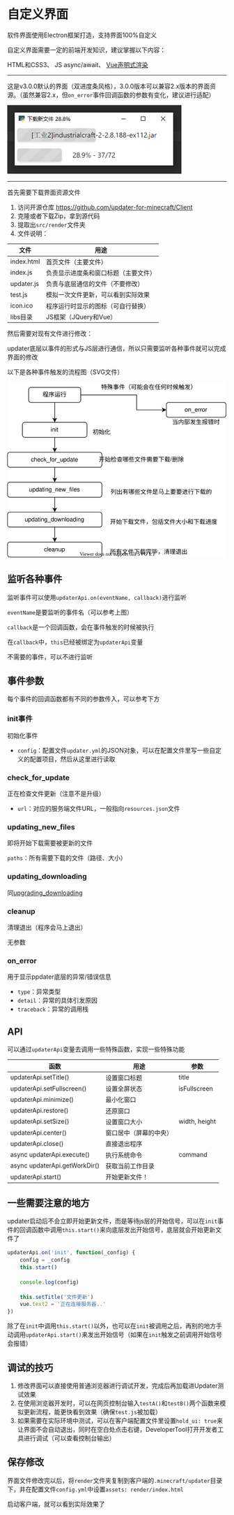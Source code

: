# 自定义界面

软件界面使用Electron框架打造，支持界面100%自定义

自定义界面需要一定的前端开发知识，建议掌握以下内容：

HTML和CSS3、 JS async/await、 [Vue声明式渲染](https://vuejs.bootcss.com/guide/#声明式渲染)

---

这是v3.0.0默认的界面（双进度条风格），3.0.0版本可以兼容2.x版本的界面资源。（虽然兼容2.x，但`on_error`事件回调函数的参数有变化，建议进行适配）

![ui-2.7.0](自定义界面教程.assets/ui-2.7.0.png)

---

首先需要下载界面资源文件

1. 访问开源仓库 https://github.com/updater-for-minecraft/Client
2. 克隆或者下载Zip，拿到源代码
3. 提取出`src/render`文件夹
4. 文件说明：

| 文件       | 用途                                 |
| ---------- | ------------------------------------ |
| index.html | 首页文件（主要文件）                 |
| index.js   | 负责显示进度条和窗口标题（主要文件） |
| updater.js | 负责与底层通信的文件（不要修改）     |
| test.js    | 模拟一次文件更新，可以看到实际效果   |
| icon.ico   | 程序运行时显示的图标（可自行替换）   |
| libs目录   | JS框架（JQuery和Vue）                |

然后需要对现有文件进行修改：

updater底层以事件的形式与JS层进行通信，所以只需要监听各种事件就可以完成界面的修改

以下是各种事件触发的流程图（SVG文件）

![事件流程图](自定义界面教程.assets/事件流程图.svg)

## 监听各种事件

监听事件可以使用`updaterApi.on(eventName, callback)`进行监听

`eventName`是要监听的事件名（可以参考上图）

`callback`是一个回调函数，会在事件触发的时候被执行

在`callback`中，`this`已经被绑定为`updaterApi`变量

不需要的事件，可以不进行监听

## 事件参数

每个事件的回调函数都有不同的参数传入，可以参考下方

### init事件

初始化事件

+ `config`：配置文件`updater.yml`的JSON对象，可以在配置文件里写一些自定义的配置项目，然后从这里进行读取

### check_for_update

正在检查文件更新（注意不是升级）

+ `url`：对应的服务端文件URL，一般指向`resources.json`文件

### updating_new_files

即将开始下载需要被更新的文件

`paths`：所有需要下载的文件（路径、大小）

### updating_downloading

同[upgrading_downloading](#upgrading_downloading)

### cleanup

清理退出（程序会马上退出）

无参数

### on_error

用于显示ppdater底层的异常/错误信息

+ `type`：异常类型
+ `detail`：异常的具体引发原因
+ `traceback`：异常的调用栈

## API

可以通过`updaterApi`变量去调用一些特殊函数，实现一些特殊功能

| 函数                          | 用途                   | 参数          |
| ----------------------------- | ---------------------- | ------------- |
| updaterApi.setTitle()         | 设置窗口标题           | title         |
| updaterApi.setFullscreen()    | 设置全屏状态           | isFullscreen  |
| updaterApi.minimize()         | 最小化窗口             |               |
| updaterApi.restore()          | 还原窗口               |               |
| updaterApi.setSize()          | 设置窗口大小           | width, height |
| updaterApi.center()           | 窗口居中（屏幕的中央） |               |
| updaterApi.close()            | 直接退出程序           |               |
| async updaterApi.execute()    | 执行系统命令           | command       |
| async updaterApi.getWorkDir() | 获取当前工作目录       |               |
| updaterApi.start()            | 开始更新文件！         |               |

## 一些需要注意的地方

updater启动后不会立即开始更新文件，而是等待js层的开始信号，可以在`init`事件的回调函数中调用`this.start()`来向底层发出开始信号，底层就会开始更新文件了

```js
updaterApi.on('init', function(_config) {
    config = _config
    this.start()

    console.log(config)

    this.setTitle('文件更新')
    vue.text2 = '正在连接服务器..'
})
```

除了在`init`中调用`this.start()`以外，也可以在`init`被调用之后，再别的地方手动调用`updaterApi.start()`来发出开始信号（如果在`init`触发之前调用开始信号会报错）

## 调试的技巧

1. 修改界面可以直接使用普通浏览器进行调试开发，完成后再加载进Updater测试效果
3. 在使用浏览器开发时，可以在网页控制台输入`testA()`和`testB()`两个函数来模拟更新流程，能更快看到效果（确保`test.js`被加载）
4. 如果需要在实际环境中测试，可以在客户端配置文件里设置`hold_ui: true`来让界面不会自动退出，同时在空白处点击右键，DeveloperTool打开开发者工具进行调试（可以查看控制台输出）

## 保存修改

界面文件修改完以后，将`render`文件夹复制到客户端的`.minecraft/updater`目录下，并在配置文件`config.yml`中设置`assets: render/index.html `

启动客户端，就可以看到实际效果了